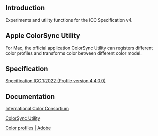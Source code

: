 ## Introduction

Experiments and utility functions for the ICC Specification v4.

## Apple ColorSync Utility

For Mac, the official application ColorSync Utility can registers different color profiles and transforms color between different color model.

## Specification

[Specification ICC.1:2022 (Profile version 4.4.0.0)](https://www.color.org/specification/ICC.1-2022-05.pdf)

## Documentation

[International Color Consortium](https://www.color.org/)

[ColorSync Utility](https://support.apple.com/guide/colorsync-utility/welcome/mac)

[Color profiles | Adobe](https://helpx.adobe.com/acrobat/using/color-profiles.html)

